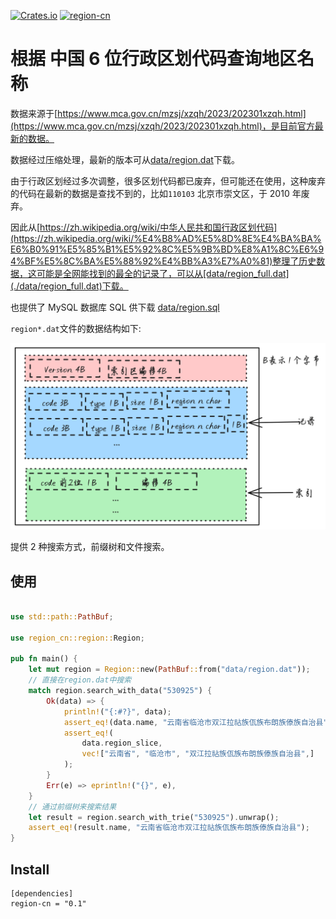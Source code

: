 [![Crates.io](https://img.shields.io/crates/v/region-cn?style=flat-square)](https://crates.io/crates/region-cn)
[![region-cn](https://github.com/bujnlc8/region-cn/actions/workflows/region-cn.yml/badge.svg)](https://github.com/bujnlc8/region-cn/actions/workflows/region-cn.yml)

# 根据 中国 6 位行政区划代码查询地区名称

数据来源于[https://www.mca.gov.cn/mzsj/xzqh/2023/202301xzqh.html](https://www.mca.gov.cn/mzsj/xzqh/2023/202301xzqh.html)，是目前官方最新的数据。

数据经过压缩处理，最新的版本可从[data/region.dat](./data/region.dat)下载。

由于行政区划经过多次调整，很多区划代码都已废弃，但可能还在使用，这种废弃的代码在最新的数据是查找不到的，比如`110103` 北京市崇文区，于 2010 年废弃。

因此从[https://zh.wikipedia.org/wiki/中华人民共和国行政区划代码](https://zh.wikipedia.org/wiki/%E4%B8%AD%E5%8D%8E%E4%BA%BA%E6%B0%91%E5%85%B1%E5%92%8C%E5%9B%BD%E8%A1%8C%E6%94%BF%E5%8C%BA%E5%88%92%E4%BB%A3%E7%A0%81)整理了历史数据，这可能是全网能找到的最全的记录了，可以从[data/region_full.dat](./data/region_full.dat)下载。

也提供了 MySQL 数据库 SQL 供下载 [data/region.sql](./data/region.sql)

`region*.dat`文件的数据结构如下:

![region-code.png](./region-code.png)

提供 2 种搜索方式，前缀树和文件搜索。

## 使用

```rust

use std::path::PathBuf;

use region_cn::region::Region;

pub fn main() {
    let mut region = Region::new(PathBuf::from("data/region.dat"));
    // 直接在region.dat中搜索
    match region.search_with_data("530925") {
        Ok(data) => {
            println!("{:#?}", data);
            assert_eq!(data.name, "云南省临沧市双江拉祜族佤族布朗族傣族自治县");
            assert_eq!(
                data.region_slice,
                vec!["云南省", "临沧市", "双江拉祜族佤族布朗族傣族自治县",]
            );
        }
        Err(e) => eprintln!("{}", e),
    }
    // 通过前缀树来搜索结果
    let result = region.search_with_trie("530925").unwrap();
    assert_eq!(result.name, "云南省临沧市双江拉祜族佤族布朗族傣族自治县");
}

```

## Install

```
[dependencies]
region-cn = "0.1"
```
